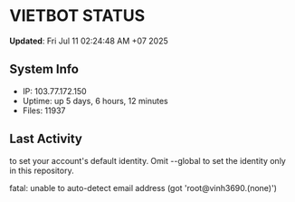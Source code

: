 # VIETBOT STATUS
**Updated**: Fri Jul 11 02:24:48 AM +07 2025

## System Info
- IP: 103.77.172.150
- Uptime: up 5 days, 6 hours, 12 minutes
- Files: 11937

## Last Activity

to set your account's default identity.
Omit --global to set the identity only in this repository.

fatal: unable to auto-detect email address (got 'root@vinh3690.(none)')
